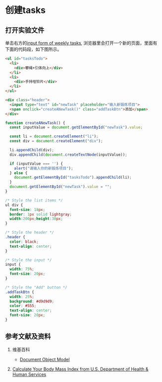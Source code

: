 # 创建tasks

## 打开实验文件

单击右方的[input form of weekly tasks](https://codepen.io/quanbinn/pen/dyvEvOo), 浏览器里会打开一个新的页面，里面有下面的代码段，如下图所示。

```html
<ul id="tasksTodo">
  <li>
  	<div>攀绳+引体向上</div>
  </li>
  <li>
  	<div>手持哑铃片</div>
  </li>  
</ul>

<div class="header">
  <input type="text" id="newTask" placeholder="输入新锻炼项目">
  <span onclick="createANewTask()" class="addTaskBtn">添加</span>
</div>
```

```javascript
function createANewTask() {
  const inputValue = document.getElementById("newTask").value;

  const li = document.createElement("li");
  const div = document.createElement("div");  

  li.appendChild(div);  
  div.appendChild(document.createTextNode(inputValue));

  if (inputValue === '') {
    alert("请输入你的新锻炼项目");
  } else {
    document.getElementById("tasksTodo").appendChild(li);
  }
  document.getElementById("newTask").value = "";
}
```

```CSS
/* Style the list items */
ul div {
  font-size: 18px;
  border: 1px solid lightgray;
  width:200px;height:30px;  
}

/* Style the header */
.header {
  color: black;
  text-align: center;
}

/* Style the input */
input {
  width: 75%;
  font-size: 20px;
}

/* Style the "Add" button */
.addTaskBtn {
  width: 25%;
  background: #d9d9d9;
  color: #555;
  text-align: center;
  font-size: 20px;
}
```

## 参考文献及资料

1. 维基百科
	- [Document Object Model](https://en.wikipedia.org/wiki/Document_Object_Modelt) 

2. [Calculate Your Body Mass Index from U.S. Department of Health & Human Services](https://www.nhlbi.nih.gov/health/educational/lose_wt/BMI/bmicalc.htm) 
